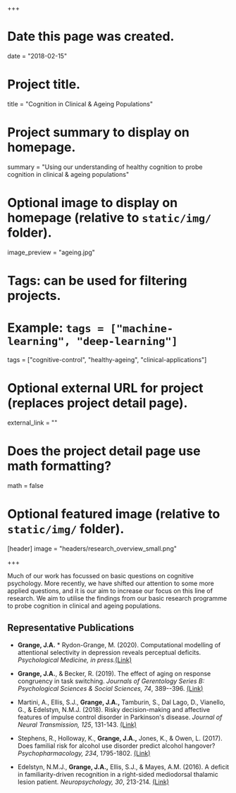 +++
# Date this page was created.
date = "2018-02-15"

# Project title.
title = "Cognition in Clinical & Ageing Populations"

# Project summary to display on homepage.
summary = "Using our understanding of healthy cognition to probe cognition in clinical & ageing populations"

# Optional image to display on homepage (relative to `static/img/` folder).
image_preview = "ageing.jpg"

# Tags: can be used for filtering projects.
# Example: `tags = ["machine-learning", "deep-learning"]`
tags = ["cognitive-control", "healthy-ageing", "clinical-applications"]

# Optional external URL for project (replaces project detail page).
external_link = ""

# Does the project detail page use math formatting?
math = false

# Optional featured image (relative to `static/img/` folder).
[header]
image = "headers/research_overview_small.png"

+++

Much of our work has focussed on basic questions on cognitive psychology. More recently, we have shifted our attention to some more applied questions, and it is our aim to increase our focus on this line of research. We aim to utilise the findings from our basic research programme to probe cognition in clinical and ageing populations.

## Representative Publications
* **Grange, J.A.** * Rydon-Grange, M. (2020). Computational modelling of attentional selectivity in depression reveals perceptual deficits. *Psychological Medicine, in press.*[(Link)](https://www.jimgrange.org/gpublication/grange-depression_flanker/)

* **Grange, J.A.**, & Becker, R. (2019). The effect of aging on response congruency in task switching. *Journals of Gerentology Series B: Psychological Sciences & Social Sciences, 74*, 389--396. [(Link)](https://www.jimgrange.org/publication/Grange-congruency_meta/)

* Martini, A., Ellis, S.J., **Grange, J.A.,** Tamburin, S., Dal Lago, D., Vianello, G., & Edelstyn, N.M.J. (2018). Risky decision-making and affective features of impulse control disorder in Parkinson's disease. *Journal of Neural Transmission, 125*, 131-143. [(Link)](https://www.jimgrange.org/publication/Martini-2018/)

* Stephens, R., Holloway, K., **Grange, J.A.,** Jones, K., & Owen, L. (2017). Does familial risk for alcohol use disorder predict alcohol hangover? *Psychopharmacology, 234*, 1795-1802. [(Link)](https://www.jimgrange.org/publication/Stephens-familial_risk/)

* Edelstyn, N.M.J., **Grange, J.A.,** Ellis, S.J., & Mayes, A.M. (2016). A deficit in familiarity-driven recognition in a right-sided mediodorsal thalamic lesion patient. *Neuropsychology, 30*, 213-214. [(Link)](https://www.jimgrange.org/publication/Edelstyn-familiarity_parkinsons/)